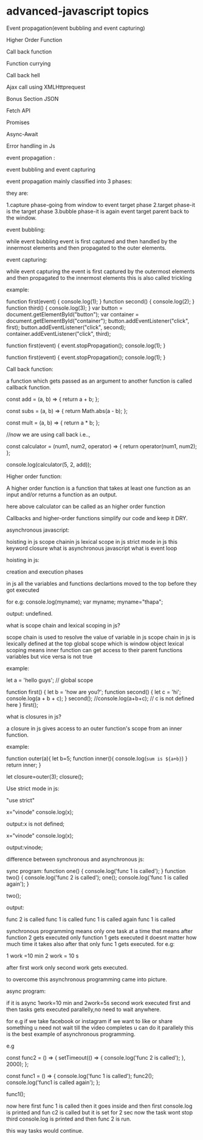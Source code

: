 # advanced-javascript topics

Event propagation(event bubbling and event capturing)

Higher Order Function

Call back function

Function currying

Call back hell

Ajax call using XMLHttprequest


Bonus Section JSON

Fetch API

Promises

Async-Await

Error handling in Js


event propagation :

event bubbling and event capturing

event propagation mainly classified into 3 phases:

they are:

1.capture phase-going from window to event target phase
2.target phase-it is the target phase
3.bubble phase-it is again event target parent back to the window.

event bubbling:

while event bubbling event is first captured and then handled by the innermost elements and then propagated to the outer elements.


event capturing:

while event capturing the event is first captured by the outermost elements and then propagated to the innermost elements this is also called trickling 

example:


function first(event) {
  console.log(1);
}
function second() {
  console.log(2);
}
function third() {
  console.log(3);
}
var button = document.getElementById("button");
var container = document.getElementById("container");
button.addEventListener("click", first);
button.addEventListener("click", second);
container.addEventListener("click", third);


function first(event) {
  event.stopPropagation();
  console.log(1);
}

function first(event) {
  event.stopPropagation();
  console.log(1);
}




Call back function:

a function which gets passed as an argument to another function is called callback function.


const add = (a, b) => {
  return a + b;
};

const subs = (a, b) => {
  return Math.abs(a - b);
};

const mult = (a, b) => {
  return a * b;
};

//now we are using call back i.e..,

const calculator = (num1, num2, operator) => {
  return operator(num1, num2);
};

console.log(calculator(5, 2, add));



Higher order function:

A higher order function is a function that takes at least one function as an input and/or returns a function as an output.


here above calculator can be called as an higher order function



Callbacks and higher-order functions simplify our code and keep it DRY.



asynchronous javascript:

hoisting in js
scope  chainin js
lexical scope in js
strict mode in js
this keyword
closure
what is asynchronous javascript
what is event loop


hoisting in js:

creation and execution phases

in js all the variables and functions declartions moved to the top  before they got executed



for e.g:
console.log(myname);
var myname;
myname="thapa";

output: undefined.


what is scope chain and lexical scoping in js?

scope chain is used to resolve the value of variable in js
scope chain in js is lexically defined 
at the top global scope which is window object
lexical scoping means inner function can get access to their parent functions variables but vice versa is not true

example:

let a = 'hello guys'; // global scope

function first() {
  let b = 'how are you?';
  function second() {
    let c = 'hi';
    console.log(a + b + c);
  }
  second();
  //console.log(a+b+c); // c is not defined here
}
first();

what is closures in js?

a closure in js gives access to an outer function's scope from an inner function.


example:

function outer(a){
  let b=5;
  function inner(){
    console.log(`sum is ${a+b}`)
  }
  return inner;
}

let closure=outer(3);
closure();


Use strict mode in js:


"use strict"


x="vinode"
console.log(x);

output:x is not defined;




x="vinode"
console.log(x);

output:vinode;



difference between synchronous and asynchronous js:

sync program:
function one() {
  console.log('func 1 is called');
}
function two() {
  console.log('func 2 is called');
  one();
  console.log('func 1 is called again');
}

two();



output:

func 2 is called
func 1 is called
func 1 is called again
func 1 is called


synchronous programming means only one task at a time that means after function 2 gets executed only function 1 gets executed it doesnt matter how much time it takes also after that only func 1 gets executed.
for e.g: 

1 work =10 min
2 work = 10 s

after first work only second work gets executed.


to overcome this asynchronous programming came into picture.

async program:


if it is async 1work=10 min and 2work=5s second work executed first and then tasks gets executed parallelly,no need to wait anywhere.


for e.g if we take facebook or instagram if we want to like or share something u need not wait till the video completes u can do it parallely this is the best example of asynchronous programming.

e.g


const func2 = () => {
  setTimeout(() => {
    console.log('func 2 is called');
  }, 2000);
};

const func1 = () => {
  console.log('func 1 is called');
  func2();
  console.log('func1 is called again');
};

func1();


now here first func 1 is called then it goes inside and then first console.log is printed and fun c2 is called but it is set for 2 sec now the task wont stop third console.log is printed and then func 2 is run.


this way tasks would continue.


























































































































